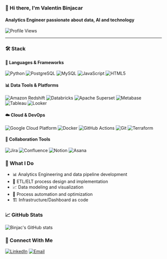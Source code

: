 ### 👋 Hi there, I'm Valentin Binjacar
#### Analytics Engineer passionate about data, AI and technology

![Profile Views](https://komarev.com/ghpvc/?username=binjac&color=fb4362)

---

### 🛠 Stack

#### 🔧 Languages & Frameworks
<p>
  <img alt="Python" src="https://img.shields.io/badge/Python-3776AB.svg?style=for-the-badge&logo=Python&logoColor=white" />
  <img alt="PostgreSQL" src="https://img.shields.io/badge/PostgreSQL-4169E1.svg?style=for-the-badge&logo=PostgreSQL&logoColor=white" />
  <img alt="MySQL" src="https://img.shields.io/badge/MySQL-4479A1.svg?style=for-the-badge&logo=MySQL&logoColor=white" />
  <img alt="JavaScript" src="https://img.shields.io/badge/JavaScript-F7DF1E.svg?style=for-the-badge&logo=JavaScript&logoColor=black" />
  <img alt="HTML5" src="https://img.shields.io/badge/HTML5-E34F26.svg?style=for-the-badge&logo=HTML5&logoColor=white" />
</p>

#### 📊 Data Tools & Platforms
<p>
  <img alt="Amazon Redshift" src="https://img.shields.io/badge/Amazon%20Redshift-8C4FFF.svg?style=for-the-badge&logo=Amazon-Redshift&logoColor=white" />
  <img alt="Databricks" src="https://img.shields.io/badge/Databricks-FF3621.svg?style=for-the-badge&logo=Databricks&logoColor=white" />
  <img alt="Apache Superset" src="https://img.shields.io/badge/Apache%20Superset-00A699.svg?style=for-the-badge&logo=Apache&logoColor=white" />
  <img alt="Metabase" src="https://img.shields.io/badge/Metabase-509EE3.svg?style=for-the-badge&logo=Metabase&logoColor=white" />
  <img alt="Tableau" src="https://custom-icon-badges.demolab.com/badge/Tableau-0176D3.svg?style=for-the-badge&logo=Tableau&logoColor=white" />
  <img alt="Looker" src="https://img.shields.io/badge/Looker-4285F4.svg?style=for-the-badge&logo=Looker&logoColor=white" />
</p>

#### ☁️ Cloud & DevOps
<p>
  <img alt="Google Cloud Platform" src="https://img.shields.io/badge/Google%20Cloud-4285F4.svg?style=for-the-badge&logo=Google-Cloud&logoColor=white" />
  <img alt="Docker" src="https://img.shields.io/badge/Docker-2496ED.svg?style=for-the-badge&logo=Docker&logoColor=white" />
  <img alt="GitHub Actions" src="https://img.shields.io/badge/GitHub%20Actions-2088FF.svg?style=for-the-badge&logo=GitHub-Actions&logoColor=white" />
  <img alt="Git" src="https://img.shields.io/badge/Git-F05032.svg?style=for-the-badge&logo=Git&logoColor=white" />
  <img alt="Terraform" src="https://img.shields.io/badge/Terraform-844FBA.svg?style=for-the-badge&logo=terraform&logoColor=white" />
</p>

#### 🤝 Collaboration Tools
<p>
  <img alt="Jira" src="https://img.shields.io/badge/Jira-0052CC.svg?style=for-the-badge&logo=Jira&logoColor=white" />
  <img alt="Confluence" src="https://img.shields.io/badge/Confluence-172B4D.svg?style=for-the-badge&logo=Confluence&logoColor=white" />
  <img alt="Notion" src="https://img.shields.io/badge/Notion-000000.svg?style=for-the-badge&logo=Notion&logoColor=white" />
  <img alt="Asana" src="https://img.shields.io/badge/Asana-F06A6A.svg?style=for-the-badge&logo=Asana&logoColor=white" />
</p>

### 🎯 What I Do

- 📊 Analytics Engineering and data pipeline development
- 🔄 ETL/ELT process design and implementation
- 📈 Data modeling and visualization
- 🤖 Process automation and optimization
- 🏗️ Infrastructure/Dashboard as code

### 📈 GitHub Stats

![Binjac's GitHub stats](https://github-readme-stats.vercel.app/api?username=binjac&hide_border=true&show_icons=true&bg_color=151515&title_color=fb4362&icon_color=fb4362&text_bold=false&text_color=9e9e9e)

### 🤝 Connect With Me

[![LinkedIn](https://img.shields.io/badge/-LinkedIn-0077B5?style=flat-square&logo=linkedin&logoColor=white)](https://www.linkedin.com/in/valentin-binjacar/)
[![Email](https://img.shields.io/badge/-Email-D14836?style=flat-square&logo=gmail&logoColor=white)](mailto:valbinjacar@gmail.com)
